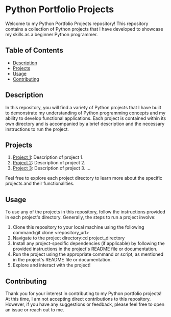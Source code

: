 # Python Portfolio Projects

Welcome to my Python Portfolio Projects repository! This repository contains a collection of Python projects that I have developed to showcase my skills as a beginner Python programmer.

## Table of Contents

- [Description](#description)
- [Projects](#projects)
- [Usage](#usage)
- [Contributing](#contributing)

## Description

In this repository, you will find a variety of Python projects that I have built to demonstrate my understanding of Python programming concepts and my ability to develop functional applications. Each project is contained within its own directory and is accompanied by a brief description and the necessary instructions to run the project.

## Projects

1. [Project 1](./project1): Description of project 1.
2. [Project 2](./project2): Description of project 2.
3. [Project 3](./project3): Description of project 3.
   ...

Feel free to explore each project directory to learn more about the specific projects and their functionalities.

## Usage

To use any of the projects in this repository, follow the instructions provided in each project's directory. Generally, the steps to run a project involve:

1. Clone this repository to your local machine using the following command:git clone <repository_url>
2. Navigate to the project directory:cd project_directory
3. Install any project-specific dependencies (if applicable) by following the provided instructions in the project's README file or documentation.
4. Run the project using the appropriate command or script, as mentioned in the project's README file or documentation.
5. Explore and interact with the project!

## Contributing

Thank you for your interest in contributing to my Python portfolio projects! At this time, I am not accepting direct contributions to this repository. However, if you have any suggestions or feedback, please feel free to open an issue or reach out to me.







